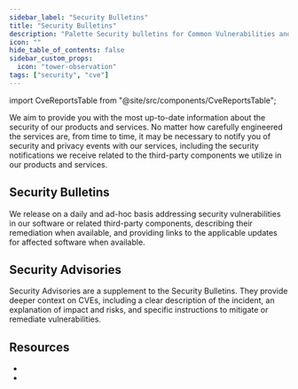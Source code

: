 ```yaml
---
sidebar_label: "Security Bulletins"
title: "Security Bulletins"
description: "Palette Security bulletins for Common Vulnerabilities and Exposures (CVEs)."
icon: ""
hide_table_of_contents: false
sidebar_custom_props:
  icon: "tower-observation"
tags: ["security", "cve"]
---
```


import CveReportsTable from "@site/src/components/CveReportsTable";

We aim to provide you with the most up-to-date information about the security of our products and services. No matter
how carefully engineered the services are, from time to time, it may be necessary to notify you of security and privacy
events with our services, including the security notifications we receive related to the third-party components we
utilize in our products and services.

## Security Bulletins

<!-- prettier-ignore -->
We release <VersionedLink text="security bulletins" url="/security-bulletins/reports/" />  on a daily and ad-hoc basis addressing security vulnerabilities in our software or
related third-party components, describing their remediation when available, and providing links to the applicable
updates for affected software when available.

## Security Advisories

Security Advisories are a supplement to the Security Bulletins. They provide deeper context on CVEs, including a clear description of the incident, an explanation of impact and risks, and specific instructions to mitigate or remediate vulnerabilities. 

## Resources

- <VersionedLink text="Security Bulletins" url="/security-bulletins/reports/" />
- <VersionedLink text="Security Advisories" url="/security-bulletins/security-advisories/" />
